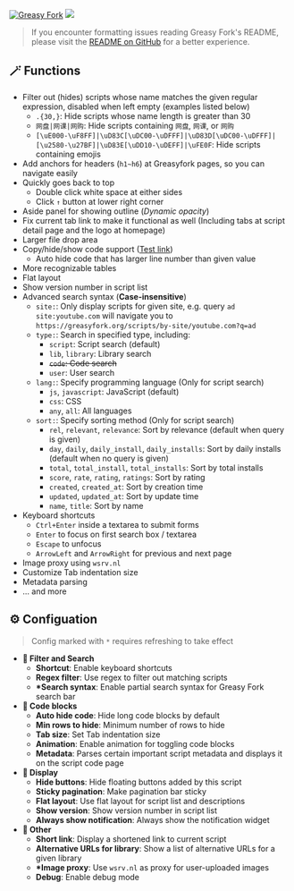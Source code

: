 [![Greasy Fork](https://img.shields.io/greasyfork/dt/467078)](https://greasyfork.org/scripts/467078) [![](https://img.shields.io/badge/Crazy%20Thur.-V%20me%2050-red?logo=kfc)](https://greasyfork.org/rails/active_storage/blobs/redirect/eyJfcmFpbHMiOnsibWVzc2FnZSI6IkJBaHBBaWZvIiwiZXhwIjpudWxsLCJwdXIiOiJibG9iX2lkIn19--10e04ed7ed56ae18d22cec6d675b34fd579cecab/wechat.jpeg?locale=zh-CN)

> If you encounter formatting issues reading Greasy Fork's README, please visit the [README on GitHub](https://github.com/PRO-2684/gadgets/blob/main/greasyfork_enhance/README.md) for a better experience.

## 🪄 Functions

- Filter out (hides) scripts whose name matches the given regular expression, disabled when left empty (examples listed below)
    - `.{30,}`: Hide scripts whose name length is greater than 30
    - `网盘|网课|网购`: Hide scripts containing `网盘`, `网课`, or `网购`
    - `[\uE000-\uF8FF]|\uD83C[\uDC00-\uDFFF]|\uD83D[\uDC00-\uDFFF]|[\u2580-\u27BF]|\uD83E[\uDD10-\uDEFF]|\uFE0F`: Hide scripts containing emojis
- Add anchors for headers (`h1~h6`) at Greasyfork pages, so you can navigate easily
- Quickly goes back to top
    - Double click white space at either sides
    - Click `↑` button at lower right corner
- Aside panel for showing outline (*Dynamic opacity*)
- Fix current tab link to make it functional as well (Including tabs at script detail page and the logo at homepage)
- Larger file drop area
- Copy/hide/show code support ([Test link](https://greasyfork.org/scripts/470224))
    - Auto hide code that has larger line number than given value
- More recognizable tables
- Flat layout
- Show version number in script list
- Advanced search syntax (**Case-insensitive**)
    - `site:`: Only display scripts for given site, e.g. query `ad site:youtube.com` will navigate you to `https://greasyfork.org/scripts/by-site/youtube.com?q=ad`
    - `type:`: Search in specified type, including:
        - `script`: Script search (default)
        - `lib`, `library`: Library search
        - ~~`code`: Code search~~
        - `user`: User search
    - `lang:`: Specify programming language (Only for script search)
        - `js`, `javascript`: JavaScript (default)
        - `css`: CSS
        - `any`, `all`: All languages
    - `sort:`: Specify sorting method (Only for script search)
        - `rel`, `relevant`, `relevance`: Sort by relevance (default when query is given)
        - `day`, `daily`, `daily_install`, `daily_installs`: Sort by daily installs (default when no query is given)
        - `total`, `total_install`, `total_installs`: Sort by total installs
        - `score`, `rate`, `rating`, `ratings`: Sort by rating
        - `created`, `created_at`: Sort by creation time
        - `updated`, `updated_at`: Sort by update time
        - `name`, `title`: Sort by name
- Keyboard shortcuts
    - `Ctrl+Enter` inside a textarea to submit forms
    - `Enter` to focus on first search box / textarea
    - `Escape` to unfocus
    - `ArrowLeft` and `ArrowRight` for previous and next page
- Image proxy using `wsrv.nl`
- Customize Tab indentation size
- Metadata parsing
- ... and more

## ⚙️ Configuation

> Config marked with `*` requires refreshing to take effect

- **🔎 Filter and Search**
    - **Shortcut**: Enable keyboard shortcuts
    - **Regex filter**: Use regex to filter out matching scripts
    - **\*Search syntax**: Enable partial search syntax for Greasy Fork search bar
- **📝 Code blocks**
    - **Auto hide code**: Hide long code blocks by default
    - **Min rows to hide**: Minimum number of rows to hide
    - **Tab size**: Set Tab indentation size
    - **Animation**: Enable animation for toggling code blocks
    - **Metadata**: Parses certain important script metadata and displays it on the script code page
- **🎨 Display**
    - **Hide buttons**: Hide floating buttons added by this script
    - **Sticky pagination**: Make pagination bar sticky
    - **Flat layout**: Use flat layout for script list and descriptions
    - **Show version**: Show version number in script list
    - **Always show notification**: Always show the notification widget
- **🔧 Other**
    - **Short link**: Display a shortened link to current script
    - **Alternative URLs for library**: Show a list of alternative URLs for a given library
    - **\*Image proxy**: Use `wsrv.nl` as proxy for user-uploaded images
    - **Debug**: Enable debug mode
